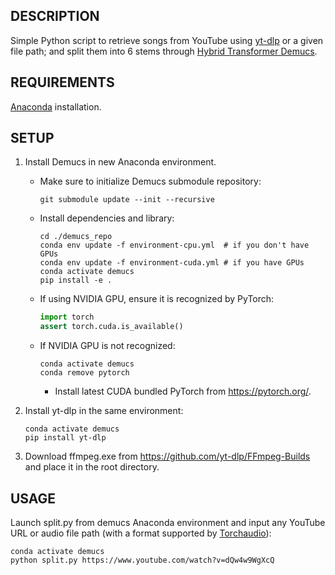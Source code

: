 ## DESCRIPTION

Simple Python script to retrieve songs from YouTube using [yt-dlp](https://github.com/yt-dlp/yt-dlp)
or a given file path; and split them into 6 stems through [Hybrid Transformer Demucs](https://github.com/facebookresearch/demucs).

## REQUIREMENTS

[Anaconda](https://www.anaconda.com/download) installation.

## SETUP

1.	Install Demucs in new Anaconda environment.

	- Make sure to initialize Demucs submodule repository:
		```
		git submodule update --init --recursive
		```
	- Install dependencies and library:
		```
		cd ./demucs_repo
		conda env update -f environment-cpu.yml  # if you don't have GPUs
		conda env update -f environment-cuda.yml # if you have GPUs
		conda activate demucs
		pip install -e .
		```
	- If using NVIDIA GPU, ensure it is recognized by PyTorch:
		```python
		import torch
		assert torch.cuda.is_available()
		```
	- If NVIDIA GPU is not recognized:
		```
		conda activate demucs
		conda remove pytorch
		```
		- Install latest CUDA bundled PyTorch from https://pytorch.org/.
2.	Install yt-dlp in the same environment:
	```
	conda activate demucs
	pip install yt-dlp
	```
3.	Download ffmpeg.exe from https://github.com/yt-dlp/FFmpeg-Builds and place it in the root directory.

## USAGE

Launch split.py from demucs Anaconda environment and input any YouTube URL or 
audio file path (with a format supported by [Torchaudio](https://github.com/pytorch/audio)):

```
conda activate demucs
python split.py https://www.youtube.com/watch?v=dQw4w9WgXcQ
```